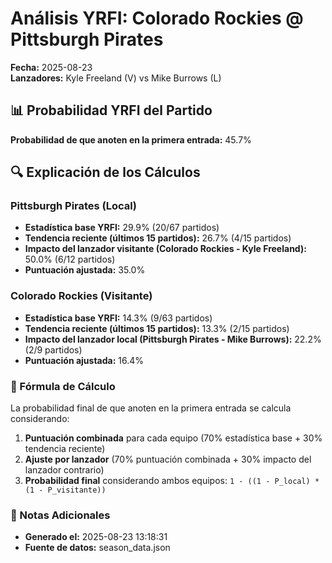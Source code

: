 # Análisis YRFI: Colorado Rockies @ Pittsburgh Pirates

**Fecha:** 2025-08-23  
**Lanzadores:** Kyle Freeland (V) vs Mike Burrows (L)

## 📊 Probabilidad YRFI del Partido

**Probabilidad de que anoten en la primera entrada:** 45.7%

## 🔍 Explicación de los Cálculos

### Pittsburgh Pirates (Local)
- **Estadística base YRFI:** 29.9% (20/67 partidos)
- **Tendencia reciente (últimos 15 partidos):** 26.7% (4/15 partidos)
- **Impacto del lanzador visitante (Colorado Rockies - Kyle Freeland):** 50.0% (6/12 partidos)
- **Puntuación ajustada:** 35.0%

### Colorado Rockies (Visitante)
- **Estadística base YRFI:** 14.3% (9/63 partidos)
- **Tendencia reciente (últimos 15 partidos):** 13.3% (2/15 partidos)
- **Impacto del lanzador local (Pittsburgh Pirates - Mike Burrows):** 22.2% (2/9 partidos)
- **Puntuación ajustada:** 16.4%

### 📝 Fórmula de Cálculo

La probabilidad final de que anoten en la primera entrada se calcula considerando:
1. **Puntuación combinada** para cada equipo (70% estadística base + 30% tendencia reciente)
2. **Ajuste por lanzador** (70% puntuación combinada + 30% impacto del lanzador contrario)
3. **Probabilidad final** considerando ambos equipos: `1 - ((1 - P_local) * (1 - P_visitante))`

### 📌 Notas Adicionales

- **Generado el:** 2025-08-23 13:18:31
- **Fuente de datos:** season_data.json
